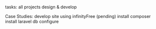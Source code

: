 tasks:
all projects design & develop

Case Studies:
develop site using infinityFree (pending)
install composer
install laravel
db configure
